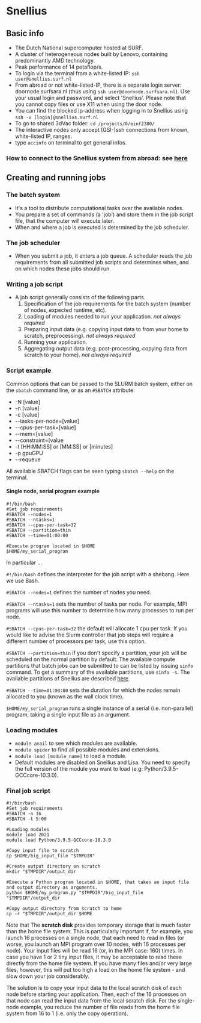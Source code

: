 # Snellius

## Basic info

- The Dutch National supercomputer hosted at SURF.
- A cluster of heterogeneous nodes built by Lenovo, containing predominantly AMD technology.
- Peak performance of 14 petaflop/s.
- To login via the terminal from a white-listed IP: `ssh user@snellius.surf.nl`
- From abroad or not white-listed-IP, there is a separate login server: doornode.surfsara.nl (thus using `ssh user@doornode.surfsara.nl`). Use your usual login and password, and select 'Snellius'. Please note that you cannot copy files or use X11 when using the door node.
- You can find the blocked ip-address when logging in to Snellius using `ssh -v [login]@snellius.surf.nl`
- To go to shared 3dVac folder: `cd /projects/0/einf2380/`
- The interactive nodes only accept (GSI-)ssh connections from known, white-listed IP, ranges.
- type `accinfo` on terminal to get general infos.

### How to connect to the Snellius system from abroad: see [here](https://servicedesk.surfsara.nl/wiki/pages/viewpage.action?pageId=30660265)

## Creating and running jobs

### The batch system

- It's a tool to distribute computational tasks over the available nodes.
- You prepare a set of commands (a 'job') and store them in the job script file, that the computer will execute later.
- When and where a job is executed is determined by the job scheduler.

### The job scheduler

- When you submit a job, it enters a job queue. A scheduler reads the job requirements from all submitted job scripts and determines when, and on which nodes these jobs should run.

### Writing a job script

- A job script generally consists of the following parts.
  1. Specification of the job requirements for the batch system (number of nodes, expected runtime, etc).
  2. Loading of modules needed to run your application. *not always required*
  3. Preparing input data (e.g. copying input data to from your home to scratch, preprocessing). *not always required*
  4. Running your application.
  5. Aggregating output data (e.g. post-processing, copying data from scratch to your home). *not always required*

### Script example

Common options that can be passed to the SLURM batch system, either on the `sbatch` command line, or as an `#SBATCH` attribute:

- -N [value]
- -n [value]
- -c [value]
- --tasks-per-node=[value]
- --cpus-per-task=[value]
- --mem=[value]
- --constraint=[value
- -t [HH:MM:SS] or [MM:SS] or [minutes]
- -p gpuGPU
- --requeue

All available SBATCH flags can be seen typing `sbatch --help` on the terminal. 

#### Single node, serial program example

```
#!/bin/bash
#Set job requirements
#SBATCH --nodes=1
#SBATCH --ntasks=1
#SBATCH --cpus-per-task=32
#SBATCH --partition=thin
#SBATCH --time=01:00:00
 
#Execute program located in $HOME
$HOME/my_serial_program
```

In particular ... 

`#!/bin/bash` defines the interpreter for the job script with a shebang. Here we use Bash.

`#SBATCH --nodes=1` defines the number of nodes you need.

`#SBATCH --ntasks=1` sets the number of tasks per node. For example, MPI programs will use this number to determine how many processes to run per node.

`#SBATCH --cpus-per-task=32` the default will allocate 1 cpu per task. If you would like to advise the Slurm controller that job steps will require a different number of processors per task, use this option.

`#SBATCH --partition=thin` if you don't specify a partition, your job will be scheduled on the normal partition by default. The available compute partitions that batch jobs can be submitted to can be listed by issuing `sinfo` command. To get a summary of the available partitions, use `sinfo -s`. The available partitions of Snellius are described [here](https://servicedesk.surfsara.nl/wiki/display/WIKI/Snellius+usage+and+accounting).

`#SBATCH --time=01:00:00` sets the duration for which the nodes remain allocated to you (known as the wall clock time).

`$HOME/my_serial_program` runs a single instance of a serial (i.e. non-parallel) program, taking a single input file as an argument. 

### Loading modules

- `module avail` to see which modules are available.
- `module spider` to find all possible modules and extensions. 
- `module load [module_name]` to load a module. 
- Default modules are disabled on Snellius and Lisa. You need to specify the full version of the module you want to load (e.g: Python/3.9.5-GCCcore-10.3.0).

### Final job script

```
#!/bin/bash
#Set job requirements
#SBATCH -n 16
#SBATCH -t 5:00
 
#Loading modules
module load 2021
module load Python/3.9.5-GCCcore-10.3.0
 
#Copy input file to scratch
cp $HOME/big_input_file "$TMPDIR"
 
#Create output directory on scratch
mkdir "$TMPDIR"/output_dir
 
#Execute a Python program located in $HOME, that takes an input file and output directory as arguments.
python $HOME/my_program.py "$TMPDIR"/big_input_file "$TMPDIR"/output_dir
 
#Copy output directory from scratch to home
cp -r "$TMPDIR"/output_dir $HOME
```

Note that The **scratch disk** provides temporary storage that is much faster than the home file system. This is particularly important if, for example, you launch 16 processes on a single node, that each need to read in files (or worse, you launch an MPI program over 10 nodes, with 16 processes per node). Your input files will be read 16 (or, in the MPI case: 160) times. In case you have 1 or 2 tiny input files, it may be acceptable to read these directly from the home file system. If you have many files and/or very large files, however, this will put too high a load on the home file system - and slow down your job considerably.

The solution is to copy your input data to the local scratch disk of each node before starting your application. Then, each of the 16 processes on that node can read the input data from the local scratch disk. For the single-node example, you reduce the number of file reads from the home file system from 16 to 1 (i.e. only the copy operation).
